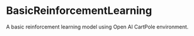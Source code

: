 # BasicReinforcementLearning
A basic reinforcement learning model using Open AI CartPole environment.
